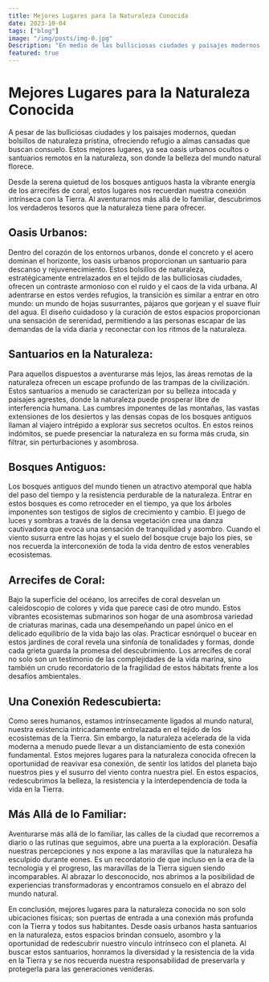 ```yaml
---
title: Mejores Lugares para la Naturaleza Conocida
date: 2023-10-04
tags: ["blog"]
image: "/img/posts/img-0.jpg"
Description: "En medio de las bulliciosas ciudades y paisajes modernos, quedan bolsillos de naturaleza prístina, ofreciendo refugio a almas cansadas que buscan consuelo. Estos mejores lugares, ya sea oasis urbanos ocultos o santuarios remotos en la naturaleza, son donde la belleza del mundo natural florece. Desde la serena quietud de los bosques antiguos hasta la vibrante energía de los arrecifes de coral, estos lugares nos recuerdan nuestra conexión intrínseca con la Tierra. Al aventurarnos más allá de lo familiar, descubrimos los verdaderos tesoros que la naturaleza tiene para ofrecer."
featured: true
---
```


# Mejores Lugares para la Naturaleza Conocida

A pesar de las bulliciosas ciudades y los paisajes modernos, quedan bolsillos de naturaleza prístina, ofreciendo refugio a almas cansadas que buscan consuelo. Estos mejores lugares, ya sea oasis urbanos ocultos o santuarios remotos en la naturaleza, son donde la belleza del mundo natural florece.

Desde la serena quietud de los bosques antiguos hasta la vibrante energía de los arrecifes de coral, estos lugares nos recuerdan nuestra conexión intrínseca con la Tierra. Al aventurarnos más allá de lo familiar, descubrimos los verdaderos tesoros que la naturaleza tiene para ofrecer.

## Oasis Urbanos:

Dentro del corazón de los entornos urbanos, donde el concreto y el acero dominan el horizonte, los oasis urbanos proporcionan un santuario para descanso y rejuvenecimiento. Estos bolsillos de naturaleza, estratégicamente entrelazados en el tejido de las bulliciosas ciudades, ofrecen un contraste armonioso con el ruido y el caos de la vida urbana. Al adentrarse en estos verdes refugios, la transición es similar a entrar en otro mundo: un mundo de hojas susurrantes, pájaros que gorjean y el suave fluir del agua. El diseño cuidadoso y la curación de estos espacios proporcionan una sensación de serenidad, permitiendo a las personas escapar de las demandas de la vida diaria y reconectar con los ritmos de la naturaleza.

## Santuarios en la Naturaleza:

Para aquellos dispuestos a aventurarse más lejos, las áreas remotas de la naturaleza ofrecen un escape profundo de las trampas de la civilización. Estos santuarios a menudo se caracterizan por su belleza intocada y paisajes agrestes, donde la naturaleza puede prosperar libre de interferencia humana. Las cumbres imponentes de las montañas, las vastas extensiones de los desiertos y las densas copas de los bosques antiguos llaman al viajero intrépido a explorar sus secretos ocultos. En estos reinos indómitos, se puede presenciar la naturaleza en su forma más cruda, sin filtrar, sin perturbaciones y asombrosa.

## Bosques Antiguos:

Los bosques antiguos del mundo tienen un atractivo atemporal que habla del paso del tiempo y la resistencia perdurable de la naturaleza. Entrar en estos bosques es como retroceder en el tiempo, ya que los árboles imponentes son testigos de siglos de crecimiento y cambio. El juego de luces y sombras a través de la densa vegetación crea una danza cautivadora que evoca una sensación de tranquilidad y asombro. Cuando el viento susurra entre las hojas y el suelo del bosque cruje bajo los pies, se nos recuerda la interconexión de toda la vida dentro de estos venerables ecosistemas.

## Arrecifes de Coral:

Bajo la superficie del océano, los arrecifes de coral desvelan un caleidoscopio de colores y vida que parece casi de otro mundo. Estos vibrantes ecosistemas submarinos son hogar de una asombrosa variedad de criaturas marinas, cada una desempeñando un papel único en el delicado equilibrio de la vida bajo las olas. Practicar esnórquel o bucear en estos jardines de coral revela una sinfonía de tonalidades y formas, donde cada grieta guarda la promesa del descubrimiento. Los arrecifes de coral no solo son un testimonio de las complejidades de la vida marina, sino también un crudo recordatorio de la fragilidad de estos hábitats frente a los desafíos ambientales.

## Una Conexión Redescubierta:

Como seres humanos, estamos intrínsecamente ligados al mundo natural, nuestra existencia intricadamente entrelazada en el tejido de los ecosistemas de la Tierra. Sin embargo, la naturaleza acelerada de la vida moderna a menudo puede llevar a un distanciamiento de esta conexión fundamental. Estos mejores lugares para la naturaleza conocida ofrecen la oportunidad de reavivar esa conexión, de sentir los latidos del planeta bajo nuestros pies y el susurro del viento contra nuestra piel. En estos espacios, redescubrimos la belleza, la resistencia y la interdependencia de toda la vida en la Tierra.

## Más Allá de lo Familiar:

Aventurarse más allá de lo familiar, las calles de la ciudad que recorremos a diario o las rutinas que seguimos, abre una puerta a la exploración. Desafía nuestras percepciones y nos expone a las maravillas que la naturaleza ha esculpido durante eones. Es un recordatorio de que incluso en la era de la tecnología y el progreso, las maravillas de la Tierra siguen siendo incomparables. Al abrazar lo desconocido, nos abrimos a la posibilidad de experiencias transformadoras y encontramos consuelo en el abrazo del mundo natural.

En conclusión, mejores lugares para la naturaleza conocida no son solo ubicaciones físicas; son puertas de entrada a una conexión más profunda con la Tierra y todos sus habitantes. Desde oasis urbanos hasta santuarios en la naturaleza, estos espacios brindan consuelo, asombro y la oportunidad de redescubrir nuestro vínculo intrínseco con el planeta. Al buscar estos santuarios, honramos la diversidad y la resistencia de la vida en la Tierra y se nos recuerda nuestra responsabilidad de preservarla y protegerla para las generaciones venideras.